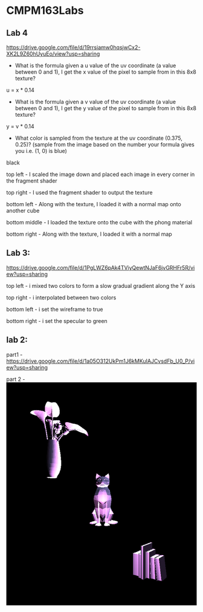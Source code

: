 # CMPM163Labs

## Lab 4 
https://drive.google.com/file/d/19rrsiamw0hqsjwCx2-XK2L9Z60hUyuEo/view?usp=sharing

- What is the formula given a u value of the uv coordinate (a value between 0 and 1), I get the x value of the pixel to sample from in this 8x8 texture?

u = x * 0.14

- What is the formula given a v value of the uv coordinate (a value between 0 and 1), I get the y value of the pixel to sample from in this 8x8 texture?

y = v * 0.14

- What color is sampled from the texture at the uv coordinate (0.375, 0.25)? (sample from the image based on the number your formula gives you i.e. (1, 0) is blue)

black

top left - I scaled the image down and placed each image in every corner in the fragment shader

top right - I used the fragment shader to output the texture 

bottom left -  Along with the texture, I loaded it with a normal map onto another cube

bottom middle - I loaded the texture onto the cube with the phong material 

bottom right - Along with the texture, I loaded it with a normal map

## Lab 3: 
https://drive.google.com/file/d/1PgLWZ6pAk4TViyQewtNJaF6jvGRHFr5R/view?usp=sharing

top left - i mixed two colors to form a slow gradual gradient along the Y axis

top right - i interpolated between two colors 

bottom left - i set the wireframe to true 

bottom right - i set the specular to green 

## lab 2:

part1 - https://drive.google.com/file/d/1a05O312UkPm1J6kMKuIAJCvsdFb_U0_P/view?usp=sharing

part 2 - ![](lab2/part2screenshot.png)
